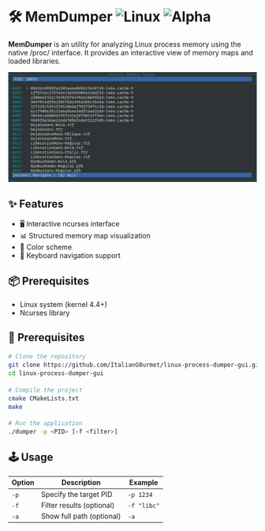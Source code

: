 # 🛠️ MemDumper ![Linux](https://img.shields.io/badge/Platform-Linux-only-blue) ![Alpha](https://img.shields.io/badge/Status-Alpha-red)

**MemDumper** is an utility for analyzing Linux process memory using the native /proc/ interface. It provides an interactive view of memory maps and loaded libraries.

![Screenshot](screenshot.png)

## ✨ Features
- 🖥️ Interactive ncurses interface
- 📊 Structured memory map visualization
- 🎨 Color scheme
- 📁 Keyboard navigation support

## 📦 Prerequisites
- Linux system (kernel 4.4+)
- Ncurses library

## 🚀 Prerequisites
```bash
# Clone the repository
git clone https://github.com/ItalianG0urmet/linux-process-dumper-gui.git
cd linux-process-dumper-gui

# Compile the project
cmake CMakeLists.txt
make

# Run the application
./dumper -p <PID> [-f <filter>]
```
## 🕹️ Usage
| Option  | Description                | 	Example                 |
|---------|----------------------------|--------------------------|
| `-p`    | 	Specify the target PID    | `-p 1234`               |
| `-f`    |   Filter results (optional) | `-f "libc"`             |
| `-a`    |   Show full path (optional) | `-a`                    |
